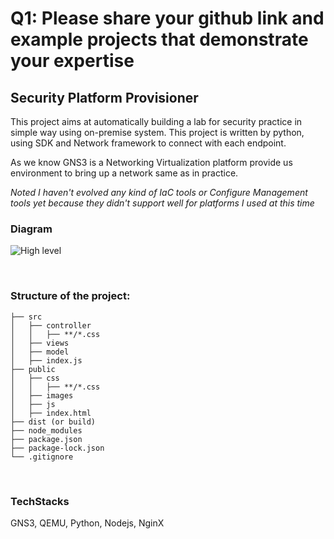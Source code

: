 
# Q1: Please share your github link and example projects that demonstrate your expertise

## Security Platform Provisioner
This project aims at automatically building a lab for security practice in simple way using on-premise system. This project is written by python, using SDK and Network framework to connect with each endpoint.

As we know GNS3 is a Networking Virtualization platform provide us environment to bring up a network same as in practice. 

*Noted I haven't evolved any kind of IaC tools or Configure Management tools yet because they didn't support well for platforms I used at this time* 
<br/>

### Diagram
![High level](img/Crawling_system.svg)

<br/>

### Structure of the project:
```
├── src
│   ├── controller
│   │   ├── **/*.css
│   ├── views
│   ├── model
│   ├── index.js
├── public
│   ├── css
│   │   ├── **/*.css
│   ├── images
│   ├── js
│   ├── index.html
├── dist (or build)
├── node_modules
├── package.json
├── package-lock.json 
└── .gitignore
```
<br/>

### TechStacks
GNS3, QEMU, Python, Nodejs, NginX
